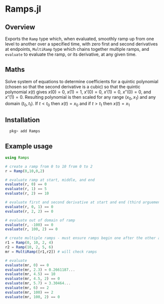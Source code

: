# Ramps.jl

## Overview
Exports the `Ramp` type which, when evaluated, smoothly ramp up from one level to another over a specified time, with zero first and second derivatives at endpoints, `MultiRamp` type which chains together multiple ramps, and `evaluate` to evaluate the ramp, or its derivative, at any given time.

## Maths
Solve system of equations to determine coefficients for a quintic polynomial (chosen so that the second derivative is a cubic) so that the quintic polynomial $x(t)$ gives $x(0) = 0$, $x(1) = 1$, $x'(0) = 0$, $x'(1) = 0$, $x''(0) = 0$, and $x''(1) = 0$. Resulting polynomial is then scaled for any range $(x_0, x_1)$ and any domain $(t_0,t_1)$. If $t < t_0$ then $x(t) = x_0$ and if $t > t_1$ then $x(t) = x_1$

## Installation
```julia
  pkg> add Ramps
```

## Example usage
```julia
using Ramps

# create a ramp from 0 to 10 from 0 to 2
r = Ramp(0,10,0,2)

# evaluate ramp at start, middle, and end
evaluate(r, 0) == 0
evaluate(r, 1) == 5
evaluate(r, 2) == 10

# evaluate first and second derivative at start and end (third arguement is the derivative, default = 0)
evaluate(r, 0, 1) == 0
evaluate(r, 2, 2) == 0

# evaluate out of domain of ramp
evaluate(r, -100) == 0
evaluate(r, 100, 2) == 0

# create multiple ramps - must ensure ramps begin one after the other and start value is same as previous end value
r1 = Ramp(0, 10, 2, 4)
r2 = Ramp(10, 2, 5, 6)
mr = MultiRamp([r1,r2]) # will check ramps

# evaluate
evaluate(mr, 0) == 0
evaluate(mr, 2.3) ≈ 0.2661187...
evaluate(mr, 4.5) == 10
evaluate(mr, 4.5, 2) == 0
evaluate(mr, 5.7) ≈ 3.30464...
evaluate(mr, 6) == 2
evaluate(mr, 100) == 2
evaluate(mr, 100, 2) == 0

```

